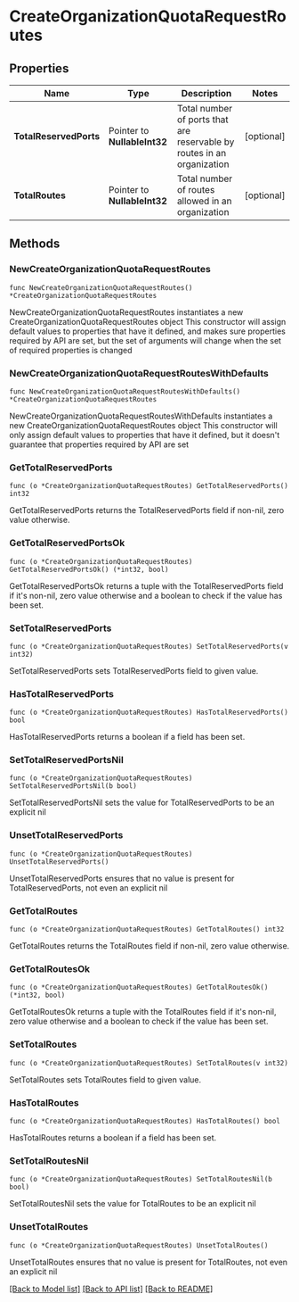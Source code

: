 # CreateOrganizationQuotaRequestRoutes

## Properties

Name | Type | Description | Notes
------------ | ------------- | ------------- | -------------
**TotalReservedPorts** | Pointer to **NullableInt32** | Total number of ports that are reservable by routes in an organization | [optional] 
**TotalRoutes** | Pointer to **NullableInt32** | Total number of routes allowed in an organization | [optional] 

## Methods

### NewCreateOrganizationQuotaRequestRoutes

`func NewCreateOrganizationQuotaRequestRoutes() *CreateOrganizationQuotaRequestRoutes`

NewCreateOrganizationQuotaRequestRoutes instantiates a new CreateOrganizationQuotaRequestRoutes object
This constructor will assign default values to properties that have it defined,
and makes sure properties required by API are set, but the set of arguments
will change when the set of required properties is changed

### NewCreateOrganizationQuotaRequestRoutesWithDefaults

`func NewCreateOrganizationQuotaRequestRoutesWithDefaults() *CreateOrganizationQuotaRequestRoutes`

NewCreateOrganizationQuotaRequestRoutesWithDefaults instantiates a new CreateOrganizationQuotaRequestRoutes object
This constructor will only assign default values to properties that have it defined,
but it doesn't guarantee that properties required by API are set

### GetTotalReservedPorts

`func (o *CreateOrganizationQuotaRequestRoutes) GetTotalReservedPorts() int32`

GetTotalReservedPorts returns the TotalReservedPorts field if non-nil, zero value otherwise.

### GetTotalReservedPortsOk

`func (o *CreateOrganizationQuotaRequestRoutes) GetTotalReservedPortsOk() (*int32, bool)`

GetTotalReservedPortsOk returns a tuple with the TotalReservedPorts field if it's non-nil, zero value otherwise
and a boolean to check if the value has been set.

### SetTotalReservedPorts

`func (o *CreateOrganizationQuotaRequestRoutes) SetTotalReservedPorts(v int32)`

SetTotalReservedPorts sets TotalReservedPorts field to given value.

### HasTotalReservedPorts

`func (o *CreateOrganizationQuotaRequestRoutes) HasTotalReservedPorts() bool`

HasTotalReservedPorts returns a boolean if a field has been set.

### SetTotalReservedPortsNil

`func (o *CreateOrganizationQuotaRequestRoutes) SetTotalReservedPortsNil(b bool)`

 SetTotalReservedPortsNil sets the value for TotalReservedPorts to be an explicit nil

### UnsetTotalReservedPorts
`func (o *CreateOrganizationQuotaRequestRoutes) UnsetTotalReservedPorts()`

UnsetTotalReservedPorts ensures that no value is present for TotalReservedPorts, not even an explicit nil
### GetTotalRoutes

`func (o *CreateOrganizationQuotaRequestRoutes) GetTotalRoutes() int32`

GetTotalRoutes returns the TotalRoutes field if non-nil, zero value otherwise.

### GetTotalRoutesOk

`func (o *CreateOrganizationQuotaRequestRoutes) GetTotalRoutesOk() (*int32, bool)`

GetTotalRoutesOk returns a tuple with the TotalRoutes field if it's non-nil, zero value otherwise
and a boolean to check if the value has been set.

### SetTotalRoutes

`func (o *CreateOrganizationQuotaRequestRoutes) SetTotalRoutes(v int32)`

SetTotalRoutes sets TotalRoutes field to given value.

### HasTotalRoutes

`func (o *CreateOrganizationQuotaRequestRoutes) HasTotalRoutes() bool`

HasTotalRoutes returns a boolean if a field has been set.

### SetTotalRoutesNil

`func (o *CreateOrganizationQuotaRequestRoutes) SetTotalRoutesNil(b bool)`

 SetTotalRoutesNil sets the value for TotalRoutes to be an explicit nil

### UnsetTotalRoutes
`func (o *CreateOrganizationQuotaRequestRoutes) UnsetTotalRoutes()`

UnsetTotalRoutes ensures that no value is present for TotalRoutes, not even an explicit nil

[[Back to Model list]](../README.md#documentation-for-models) [[Back to API list]](../README.md#documentation-for-api-endpoints) [[Back to README]](../README.md)


